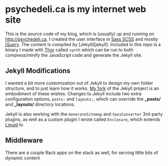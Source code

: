 psychedeli.ca is my internet web site
=====================================

This is the source code of my blog, which is (usually) up and running on <http://psychedeli.ca>. I created the user interface in [Sass SCSS][sass] and mostly [jQuery][jq]. The content is compiled by [Jekyll][jekyll]. Included in this repo is a binary I made with [Thor][thor] called `synth` which can be run to both compress/minify the JavaScript code and generate the Jekyll site.

Jekyll Modifications
--------------------

I wanted a bit more customization out of Jekyll to design my own folder structure, and to just learn how it works. [My fork][fork] of the Jekyll project is an embodiment of these wishes. Changes to Jekyll include two extra configuration options, `posts:` and `layouts:`, which can override the **_posts/** and **_layouts/** directory locations.

Jekyll is also working with the `GenerateSitemap` and `SassConverter` 3rd-party plugins, as well as a custom plugin I wrote called `Enclosure`, which extends [Liquid][liq] to

Middleware
----------

There are a couple Rack apps on the stack as well, for serving little bits of dynamic content

[sass]: http://sass-lang.com
[jq]: http://jquery.com
[jek]: http://github.com/mojombo/jekyll
[thor]: http://github.com/wycats/thor
[fork]: http://github.com/tubbo/jekyll
[liq]: http://github.com/shopify/liquid
